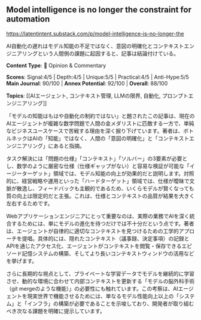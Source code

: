 ## Model intelligence is no longer the constraint for automation

https://latentintent.substack.com/p/model-intelligence-is-no-longer-the

AI自動化の遅れはモデル知能の不足ではなく、意図の明確化とコンテキストエンジニアリングという人間側の課題に起因すると、記事は結論付けている。

**Content Type**: 💭 Opinion & Commentary

**Scores**: Signal:4/5 | Depth:4/5 | Unique:5/5 | Practical:4/5 | Anti-Hype:5/5
**Main Journal**: 90/100 | **Annex Potential**: 92/100 | **Overall**: 88/100

**Topics**: [[AIエージェント, コンテキスト管理, LLMの限界, 自動化, プロンプトエンジニアリング]]

「モデルの知能はもはや自動化の制約ではない」と題されたこの記事は、現在のAIエージェントが複雑な数学問題で人間の金メダリストに匹敵する一方で、単純なビジネスユースケースで苦戦する理由を深く掘り下げています。著者は、ボトルネックはAIの「知能」ではなく、人間の「意図の明確化」と「コンテキストエンジニアリング」にあると指摘。

タスク解決には「問題の仕様」「コンテキスト」「ソルバー」の3要素が必要とし、数学のように厳密な仕様（仕様ギャップがない）と容易な検証が可能な「イージーターゲット」領域では、モデル知能の向上が効果的だと説明します。対照的に、経営戦略や運用といった「ハードターゲット」領域では、仕様が曖昧で文脈が散逸し、フィードバックも主観的であるため、いくらモデルが賢くなっても質の向上は限定的だと主張。これは、仕様とコンテキストの品質が結果を大きく左右するためです。

Webアプリケーションエンジニアにとって重要なのは、実際の業務でAIを深く統合するためには、単にモデルの進化を待つだけでは不十分だという点です。著者は、エージェントが自律的に適切なコンテキストを見つけるための工学的アプローチを提唱。具体的には、隠れたコンテキスト（議事録、決定事項）の記録とAPIを通じたアクセス化、エージェントがコンテキストを閲覧・保存できるエピソード記憶システムの構築、そしてより長いコンテキストウィンドウの活用などを挙げます。

さらに長期的な視点として、プライベートな学習データでモデルを継続的に学習させ、動的な環境に合わせて内部コンテキストを更新する「モデルの脳外科手術（git mergeのような機能）」の必要性にも触れています。この考察は、AIエージェントを現実世界で機能させるためには、単なるモデル性能向上以上の「システム」と「インフラ」の構築が必要であることを示唆しており、開発者が取り組むべき次なる課題を明確に提示しています。